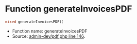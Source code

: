 Function generateInvoicesPDF
===========================





```php
mixed generateInvoicesPDF()
```

* Function name: generateInvoicesPDF
* Source: [admin-dev/pdf.php line 146](https://github.com/PrestaShop/PrestaShop/blob/1.5.0.5/admin-dev/pdf.php#L146).

